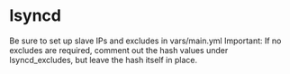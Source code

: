 lsyncd
======

Be sure to set up slave IPs and excludes in vars/main.yml
Important: If no excludes are required, comment out the hash values under
lsyncd_excludes, but leave the hash itself in place.
